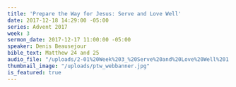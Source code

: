 ```yaml
---
title: 'Prepare the Way for Jesus: Serve and Love Well'
date: 2017-12-18 14:29:00 -05:00
series: Advent 2017
week: 3
sermon_date: 2017-12-17 11:00:00 -05:00
speaker: Denis Beausejour
bible_text: Matthew 24 and 25
audio_file: "/uploads/2-01%20Week%203_%20Serve%20and%20Love%20Well%201.mp3"
thumbnail_image: "/uploads/ptw_webbanner.jpg"
is_featured: true
---
```


